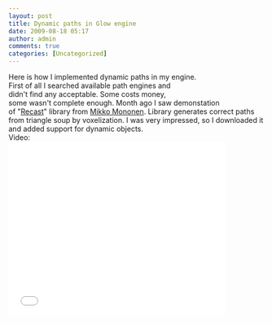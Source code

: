```yaml
---
layout: post
title: Dynamic paths in Glow engine
date: 2009-08-18 05:17
author: admin
comments: true
categories: [Uncategorized]
---
```

Here is how I implemented dynamic paths in my engine.<br />First of all I searched available path engines and<br />didn't find any acceptable. Some costs money,<br />some wasn't complete enough. Month ago I saw demonstation<br />of "<a href="http://code.google.com/p/recastnavigation/">Recast</a>" library from <a href="http://digestingduck.blogspot.com/">Mikko Mononen</a>. Library generates correct paths from triangle soup by voxelization. I was very  impressed, so I downloaded it and added support for dynamic  objects.   <br />  Video:<br /><object width="425" height="344"><param name="movie" value="//www.youtube.com/v/V9yTlJaXJSc&amp;hl=ru&amp;fs=1&amp;"><param name="allowFullScreen" value="true"><param name="allowscriptaccess" value="always"><embed src="//www.youtube.com/v/V9yTlJaXJSc&amp;hl=ru&amp;fs=1&amp;" type="application/x-shockwave-flash" allowscriptaccess="always" allowfullscreen="true" width="425" height="344"></embed></object>
